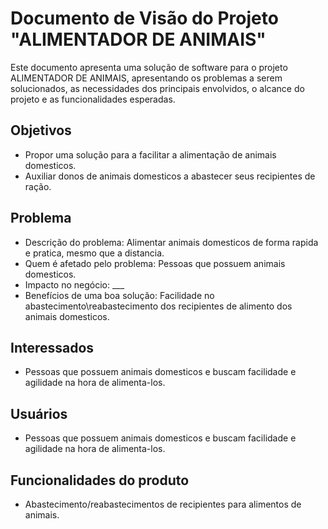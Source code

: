 # Documento de Visão do Projeto "ALIMENTADOR DE ANIMAIS"

Este documento apresenta uma solução de software para o projeto ALIMENTADOR DE ANIMAIS, 
apresentando os problemas a serem solucionados, as necessidades dos principais envolvidos, o alcance do projeto e as funcionalidades esperadas.

## Objetivos

* Propor uma solução para a facilitar a alimentação de animais domesticos.
* Auxiliar donos de animais domesticos a abastecer seus recipientes de ração.

## Problema

* Descrição do problema: Alimentar animais domesticos de forma rapida e pratica, mesmo que a distancia.
* Quem é afetado pelo problema: Pessoas que possuem animais domesticos.
* Impacto no negócio: ___
* Benefícios de uma boa solução: Facilidade no abastecimento\reabastecimento dos recipientes de alimento dos animais domesticos.

## Interessados

* Pessoas que possuem animais domesticos e buscam facilidade e agilidade na hora de alimenta-los.

## Usuários

* Pessoas que possuem animais domesticos e buscam facilidade e agilidade na hora de alimenta-los.


## Funcionalidades do produto

* Abastecimento/reabastecimentos de recipientes para alimentos de animais.

